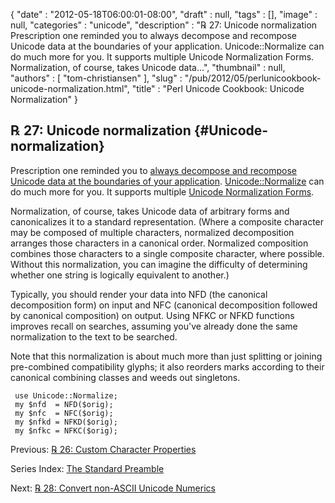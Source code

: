 {
   "date" : "2012-05-18T06:00:01-08:00",
   "draft" : null,
   "tags" : [],
   "image" : null,
   "categories" : "unicode",
   "description" : "℞ 27: Unicode normalization Prescription one reminded you to always decompose and recompose Unicode data at the boundaries of your application. Unicode::Normalize can do much more for you. It supports multiple Unicode Normalization Forms. Normalization, of course, takes Unicode data...",
   "thumbnail" : null,
   "authors" : [
      "tom-christiansen"
   ],
   "slug" : "/pub/2012/05/perlunicookbook-unicode-normalization.html",
   "title" : "Perl Unicode Cookbook: Unicode Normalization"
}





℞ 27: Unicode normalization {#Unicode-normalization}
---------------------------

Prescription one reminded you to [always decompose and recompose Unicode
data at the boundaries of your
application](/media/_pub_2012_05_perlunicookbook-unicode-normalization/perl-unicode-cookbook-always-decompose-and-recompose.html).
[Unicode::Normalize](http://search.cpan.org/perldoc?Unicode::Normalize)
can do much more for you. It supports multiple [Unicode Normalization
Forms](http://www.unicode.org/reports/tr15/).

Normalization, of course, takes Unicode data of arbitrary forms and
canonicalizes it to a standard representation. (Where a composite
character may be composed of multiple characters, normalized
decomposition arranges those characters in a canonical order. Normalized
composition combines those characters to a single composite character,
where possible. Without this normalization, you can imagine the
difficulty of determining whether one string is logically equivalent to
another.)

Typically, you should render your data into NFD (the canonical
decomposition form) on input and NFC (canonical decomposition followed
by canonical composition) on output. Using NFKC or NFKD functions
improves recall on searches, assuming you've already done the same
normalization to the text to be searched.

Note that this normalization is about much more than just splitting or
joining pre-combined compatibility glyphs; it also reorders marks
according to their canonical combining classes and weeds out singletons.

     use Unicode::Normalize;
     my $nfd  = NFD($orig);
     my $nfc  = NFC($orig);
     my $nfkd = NFKD($orig);
     my $nfkc = NFKC($orig);

Previous: [℞ 26: Custom Character
Properties](/media/_pub_2012_05_perlunicookbook-unicode-normalization/perlunicookbook-custom-character-properties.html)

Series Index: [The Standard
Preamble](/media/_pub_2012_05_perlunicookbook-unicode-normalization/perlunicook-standard-preamble.html)

Next: [℞ 28: Convert non-ASCII Unicode
Numerics](/media/_pub_2012_05_perlunicookbook-unicode-normalization/perlunicookbook-convert-non-ascii-unicode-numerics.html)


